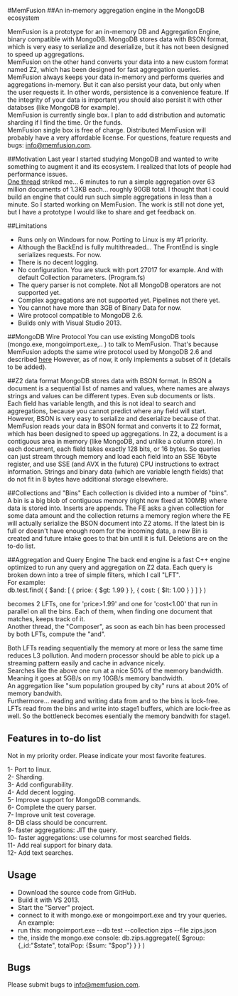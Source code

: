

#MemFusion
##An in-memory aggregation engine in the MongoDB ecosystem

MemFusion is a prototype for an in-memory DB and Aggregation Engine, binary compatible with MongoDB.
MongoDB stores data with BSON format, which is very easy to serialize and deserialize, but it has not been designed to speed up aggregations.<br>
MemFusion on the other hand converts your data into a new custom format named Z2, which has been designed for fast aggregation queries.
MemFusion always keeps your data in-memory and performs queries and aggregations in-memory.
But it can also persist your data, but only when the user requests it. In other words, persistence is a convenience feature.
If the integrity of your data is important you should also persist it with other databses (like MongoDB for example).<br>
MemFusion is currently single box. I plan to add distribution and automatic sharding if I find the time. Or the funds.<br>
MemFusion single box is free of charge. Distributed MemFusion will probably have a very affordable license.
For questions, feature requests and bugs: info@memfusion.com.

##Motivation
Last year I started studying MongoDB and wanted to write something to augment it and its ecosystem.
I realized that lots of people had performance issues.<br>
[One thread](https://groups.google.com/d/msgid/mongodb-user/f55b3e32-6bf8-4080-9f58-d8cdc0deb2af%40googlegroups.com?utm_medium=email&utm_source=footer)  striked me... 6 minutes to run a simple aggregation over 63 million documents of 1.3KB each... roughly 90GB total.
I thought that I could build an engine that could run such simple aggregations in less than a minute. So I started working on MemFusion.
The work is still not done yet, but I have a prototype I would like to share and get feedback on.

##Limitations
- Runs only on Windows for now. Porting to Linux is my #1 priority.<br>
- Although the BackEnd is fully multithreaded... The FrontEnd is single serializes requests. For now.<br>
- There is no decent logging.<br>
- No configuration. You are stuck with port 27017 for example. And with default Collection parameters. (Program.fs)<br>
- The query parser is not complete. Not all MongoDB operators are not supported yet.<br>
- Complex aggregations are not supported yet. Pipelines not there yet.<br>
- You cannot have more than 3GB of Binary Data for now.<br>
- Wire protocol compatible to MongoDB 2.6.<br>
- Builds only with Visual Studio 2013.<br>

##MongoDB Wire Protocol
You can use existing MongoDB tools (mongo.exe, mongoimport.exe,.. ) to talk to MemFusion.
That's because MemFusion adopts the same wire protocol used by MongoDB 2.6 and described [here](http://docs.mongodb.org/meta-driver/latest/legacy/mongodb-wire-protocol/)
However, as of now, it only implements a subset of it (details to be added).


##Z2 data format
MongoDB stores data with BSON format.
In BSON a document is a sequential list of names and values, where names are always strings and values can be different types. Even sub documents or lists.
Each field has variable length, and this is not ideal to search and aggregations, because you cannot predict where any field will start.
However, BSON is very easy to serialize and deserialize because of that.
MemFusion reads your data in BSON format and converts it to Z2 format, which has been designed to speed up aggregations.
In Z2, a document is a contiguous area in memory (like MongoDB, and unlike a column store).
In each document, each field takes exactly 128 bits, or 16 bytes.
So queries can just stream through memory and load each field into an SSE 16byte register, and use SSE (and AVX in the future) CPU instructions
to extract information.
Strings and binary data (which are variable length fields) that do not fit in 8 bytes have additional storage elsewhere.


##Collections and "Bins"
Each collection is divided into a number of "bins".
A bin is a big blob of contiguous memory (right now fixed at 100MB) where data is stored into.
Inserts are appends. The FE asks a given collection for some data amount and the collection
returns a memory region where the FE will actually serialize the BSON document into Z2 atoms.
If the latest bin is full or doesn't have enough room for the incoming data, a new Bin is created and future intake goes to that bin until
it is full.
Deletions are on the to-do list.


##Aggregation and Query Engine
The back end engine is a fast C++ engine optimized to run any query and aggregation on Z2 data.
Each query is broken down into a tree of simple filters, which I call "LFT".<br>
For example:<br>
db.test.find(  { $and: [ { price: { $gt: 1.99 } }, { cost: { $lt: 1.00 } } ] } )

becomes 2 LFTs, one for 'price>1.99' and one for 'cost<1.00' that run in parallel on all the bins.
Each of them, when finding one document that matches, keeps track of it.<br>
Another thread, the "Composer", as soon as each bin has been processed by both LFTs, compute the "and".

Both LFTs reading sequentially the memory at more or less the same time reduces L3 pollution.
And modern processor should be able to pick up a streaming pattern easily and cache in advance nicely.<br>
Searches like the above one run at a nice 50% of the memory bandwidth.<br>
Meaning it goes at 5GB/s on my 10GB/s memory bandwidth.<br>
An aggregation like "sum population grouped by city" runs at about 20% of memory bandwith.<br>
Furthermore... reading and writing data from and to the bins is lock-free.
LFTs read from the bins and write into stage1 buffers, which are lock-free as well.
So the bottleneck becomes esentially the memory bandwith for stage1.


## Features in to-do list
Not in my priority order. Please indicate your most favorite features.

1-  Port to linux.<br>
2-  Sharding.<br>
3-  Add configurability.<br>
4-  Add decent logging.<br>
5-  Improve support for MongoDB commands.<br>
6-  Complete the query parser.<br>
7-  Improve unit test coverage.<br>
8-  DB class should be concurrent.<br>
9-  faster aggregations: JIT the query.<br>
10- faster aggregations: use columns for most searched fields.<br>
11- Add real support for binary data.<br>
12- Add text searches.<br>


## Usage
- Download the source code from GitHub.
- Build it with VS 2013.
- Start the "Server" project.
- connect to it with mongo.exe or mongoimport.exe and try your queries.
An example:
- run this:  mongoimport.exe --db test --collection zips --file zips.json 
- the, inside the mongo.exe console:
    db.zips.aggregate({ $group: {_id:"$state", totalPop: {$sum: "$pop"} } } )


## Bugs
Please submit bugs to info@memfusion.com.

